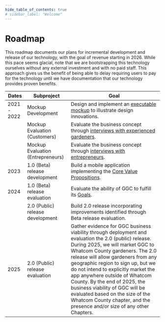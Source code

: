 ```yaml
---
hide_table_of_contents: true
# sidebar_label: "Welcome"
---
```


# Roadmap

This roadmap documents our plans for incremental development and release of our technology, with the goal of revenue starting in 2026. While this pace seems glacial, note that we are bootstrapping this technology ourselves without any external investment and with no paid staff. This approach gives us the benefit of being able to delay requiring users to pay for the technology until we have documentation that our technology provides proven benefits. 

| Dates | Subproject                        | Goal                                                                                                                                                                                                                                                                                                                                                                                                                                                                                                           |
|------|-----------------------------------|----------------------------------------------------------------------------------------------------------------------------------------------------------------------------------------------------------------------------------------------------------------------------------------------------------------------------------------------------------------------------------------------------------------------------------------------------------------------------------------------------------------|
| 2021 - 2022 | Mockup Development                | Design and implement an [executable mockup](/docs/develop/mockup/design) to illustrate design innovations.                                                                                                                                                                                                                                                                                                                                                                                                     | 
|      | Mockup Evaluation (Customers)     | Evaluate the business concept through [interviews with experienced gardeners](/docs/develop/mockup/customer-feedback).                                                                                                                                                                                                                                                                                                                                                                                         |
|      | Mockup Evaluation (Entrepreneurs) | Evaluate the business concept through [interviews with entrepreneurs](/docs/develop/mockup/entrepreneur-feedback).                                                                                                                                                                                                                                                                                                                                                                                             | 
| 2023 | 1.0 (Beta) release development    | Build a mobile application implementing the [Core Value Propositions](/docs/develop/release-1.0/cvp#the-core-value-propositions).                                                                                                                                                                                                                                                                                                                                                                            |
| 2024 | 1.0 (Beta) release evaluation     | Evaluate the ability of GGC to fulfill its [Goals](/docs/develop/release-1.0/goals).                                                                                                                                                                                                                                                                                                                                                                                                                         |
|      | 2.0 (Public) release development  | Build 2.0 release incorporating improvements identified through Beta release evaluation.                                                                                                                                                                                                                                                                                                                                                                                                                       | 
| 2025 | 2.0 (Public) release evaluation   | Gather evidence for GGC business viability through deployment and evaluation the 2.0 (public) release. During 2025, we will market GGC to Whatcom County gardeners. The 2.0 release will allow gardeners from any geographic region to sign up, but we do not intend to explicitly market the app anywhere outside of Whatcom County. By the end of 2025, the business viability of GGC will be evaluated based on the size of the Whatcom County chapter, and the presence and/or size of any other Chapters. |
